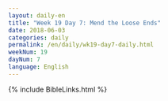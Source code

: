 ```yaml
---
layout: daily-en
title: "Week 19 Day 7: Mend the Loose Ends"
date: 2018-06-03
categories: daily
permalink: /en/daily/wk19-day7-daily.html
weekNum: 19
dayNum: 7
language: English
---
```


{% include BibleLinks.html %} 
